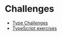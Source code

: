 # Challenges

- [Type Challenges](https://github.com/type-challenges/type-challenges)
- [TypeScript exercises](https://typescript-exercises.github.io/)
